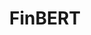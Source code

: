 ---
citation: "@misc{araci2019finbert,\n      title={FinBERT: Financial Sentiment Analysis\
  \ with Pre-trained Language Models}, \n      author={Dogu Araci},\n      year={2019},\n\
  \      eprint={1908.10063},\n      archivePrefix={arXiv},\n      primaryClass={cs.CL}\n\
  }"
contributors:
- Doğu Tan Aracı
- Zulkuf Genc
description: FinBERT is a pre-trained NLP model to analyze sentiment of financial
  text. It is built by further training the BERT language model in the finance domain,
  using a large financial corpus and thereby fine-tuning it for financial sentiment
  classification. Financial PhraseBank by Malo et al. (2014) is used for fine-tuning.
documentation: https://medium.com/prosus-ai-tech-blog/finbert-financial-sentiment-analysis-with-bert-b277a3607101
last_edit: Thu, 29 Jun 2023 09:31:53 GMT
location: https://huggingface.co/ProsusAI/finbert
open_access: 'TRUE'
related_publications: https://arxiv.org/abs/1908.10063
shortname: finbert
tags:
- financial
- sentiment
- validation
title: FinBERT
uuid: 1a42da30-ecdc-4f97-b6ba-7f484a8ea4df
versioning: 'FALSE'
---